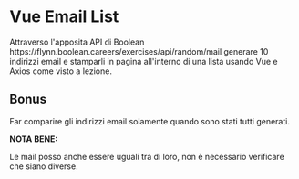 <h1>Vue Email List</h1>
<p>Attraverso l'apposita API di Boolean https://flynn.boolean.careers/exercises/api/random/mail generare 10 indirizzi email e stamparli in pagina all'interno di una lista usando Vue e Axios come visto a lezione.</p>
<h2>Bonus</h2>
<p>Far comparire gli indirizzi email solamente quando sono stati tutti generati.</p>
<strong>NOTA BENE:</strong>
<p>Le mail posso anche essere uguali tra di loro, non è necessario verificare che siano diverse.</p>